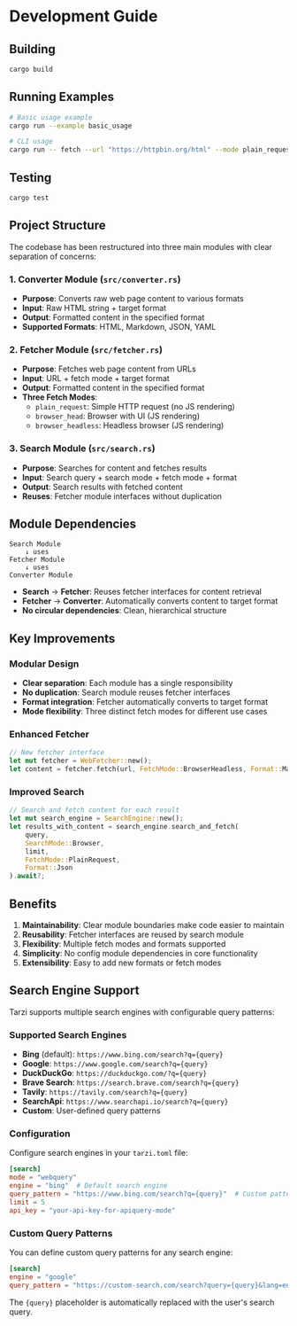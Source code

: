 # Development Guide

## Building

```bash
cargo build
```

## Running Examples

```bash
# Basic usage example
cargo run --example basic_usage

# CLI usage
cargo run -- fetch --url "https://httpbin.org/html" --mode plain_request --format markdown
```

## Testing

```bash
cargo test
```

## Project Structure

The codebase has been restructured into three main modules with clear separation of concerns:

### 1. Converter Module (`src/converter.rs`)
- **Purpose**: Converts raw web page content to various formats
- **Input**: Raw HTML string + target format
- **Output**: Formatted content in the specified format
- **Supported Formats**: HTML, Markdown, JSON, YAML

### 2. Fetcher Module (`src/fetcher.rs`)
- **Purpose**: Fetches web page content from URLs
- **Input**: URL + fetch mode + target format
- **Output**: Formatted content in the specified format
- **Three Fetch Modes**:
  - `plain_request`: Simple HTTP request (no JS rendering)
  - `browser_head`: Browser with UI (JS rendering)
  - `browser_headless`: Headless browser (JS rendering)

### 3. Search Module (`src/search.rs`)
- **Purpose**: Searches for content and fetches results
- **Input**: Search query + search mode + fetch mode + format
- **Output**: Search results with fetched content
- **Reuses**: Fetcher module interfaces without duplication

## Module Dependencies

```
Search Module
    ↓ uses
Fetcher Module
    ↓ uses
Converter Module
```

- **Search** → **Fetcher**: Reuses fetcher interfaces for content retrieval
- **Fetcher** → **Converter**: Automatically converts content to target format
- **No circular dependencies**: Clean, hierarchical structure

## Key Improvements

### Modular Design
- **Clear separation**: Each module has a single responsibility
- **No duplication**: Search module reuses fetcher interfaces
- **Format integration**: Fetcher automatically converts to target format
- **Mode flexibility**: Three distinct fetch modes for different use cases

### Enhanced Fetcher
```rust
// New fetcher interface
let mut fetcher = WebFetcher::new();
let content = fetcher.fetch(url, FetchMode::BrowserHeadless, Format::Markdown).await?;
```

### Improved Search
```rust
// Search and fetch content for each result
let mut search_engine = SearchEngine::new();
let results_with_content = search_engine.search_and_fetch(
    query, 
    SearchMode::Browser, 
    limit, 
    FetchMode::PlainRequest, 
    Format::Json
).await?;
```

## Benefits

1. **Maintainability**: Clear module boundaries make code easier to maintain
2. **Reusability**: Fetcher interfaces are reused by search module
3. **Flexibility**: Multiple fetch modes and formats supported
4. **Simplicity**: No config module dependencies in core functionality
5. **Extensibility**: Easy to add new formats or fetch modes

## Search Engine Support

Tarzi supports multiple search engines with configurable query patterns:

### Supported Search Engines
- **Bing** (default): `https://www.bing.com/search?q={query}`
- **Google**: `https://www.google.com/search?q={query}`
- **DuckDuckGo**: `https://duckduckgo.com/?q={query}`
- **Brave Search**: `https://search.brave.com/search?q={query}`
- **Tavily**: `https://tavily.com/search?q={query}`
- **SearchApi**: `https://www.searchapi.io/search?q={query}`
- **Custom**: User-defined query patterns

### Configuration
Configure search engines in your `tarzi.toml` file:

```toml
[search]
mode = "webquery"
engine = "bing"  # Default search engine
query_pattern = "https://www.bing.com/search?q={query}"  # Custom pattern (optional)
limit = 5
api_key = "your-api-key-for-apiquery-mode"
```

### Custom Query Patterns
You can define custom query patterns for any search engine:

```toml
[search]
engine = "google"
query_pattern = "https://custom-search.com/search?query={query}&lang=en&region=us"
```

The `{query}` placeholder is automatically replaced with the user's search query. 